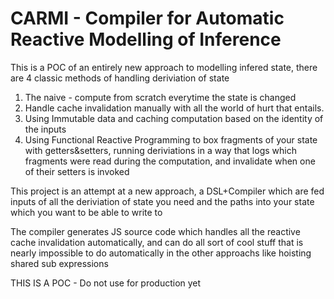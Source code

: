 # CARMI - Compiler for Automatic Reactive Modelling of Inference

This is a POC of an entirely new approach to modelling infered state, there are 4 classic methods of handling
deriviation of state

1. The naive - compute from scratch everytime the state is changed
2. Handle cache invalidation manually with all the world of hurt that entails.
3. Using Immutable data and caching computation based on the identity of the inputs
4. Using Functional Reactive Programming to box fragments of your state with getters&setters, running deriviations in a
   way that logs which fragments were read during the computation, and invalidate when one of their setters is invoked

This project is an attempt at a new approach, a DSL+Compiler which are fed inputs of all the deriviation of state you
need and the paths into your state which you want to be able to write to

The compiler generates JS source code which handles all the reactive cache invalidation automatically, and can do all
sort of cool stuff that is nearly impossible to do automatically in the other approachs like hoisting shared sub
expressions

THIS IS A POC - Do not use for production yet
